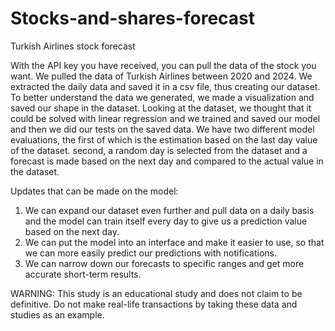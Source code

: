 # Stocks-and-shares-forecast
Turkish Airlines stock forecast 

With the API key you have received, you can pull the data of the stock you want. We pulled the data of Turkish Airlines between 2020 and 2024. 
We extracted the daily data and saved it in a csv file, thus creating our dataset. To better understand the data we generated, we made a visualization and saved our shape in the dataset.
Looking at the dataset, we thought that it could be solved with linear regression and we trained and saved our model and then we did our tests on the saved data.
We have two different model evaluations, the first of which is the estimation based on the last day value of the dataset.
second, a random day is selected from the dataset and a forecast is made based on the next day and compared to the actual value in the dataset.

Updates that can be made on the model:
1) We can expand our dataset even further and pull data on a daily basis and the model can train itself every day to give us a prediction value based on the next day.
2) We can put the model into an interface and make it easier to use, so that we can more easily predict our predictions with notifications.
3) We can narrow down our forecasts to specific ranges and get more accurate short-term results.

WARNING:
This study is an educational study and does not claim to be definitive. Do not make real-life transactions by taking these data and studies as an example.
